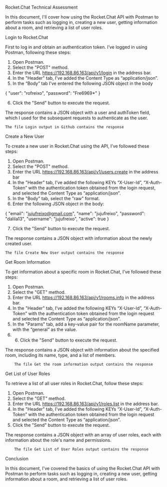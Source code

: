 Rocket.Chat Technical Assessment

In this document, I'll cover how using the Rocket.Chat API with Postman to perform tasks such as logging in, creating a new user, getting information about a room, and retrieving a list of user roles.

Login to Rocket.Chat

First to log in and obtain an authentication token. I’ve logged in using Postman, following these steps:
1.	Open Postman.
2.	Select the "POST" method.
3.	Enter the URL https://192.168.86.163/api/v1/login in the address bar.
4.	In the "Header" tab, I’ve added the Content Type as “application/json”.
5.	In the “Body” tab I’ve entered the following JSON object in the body

{
  "user": "rofreixo",
  "password": "Fre6969*"
}

6.	Click the "Send" button to execute the request.

The response contains a JSON object with a user and authToken field, which I used for the subsequent requests to authenticate as the user.
	
	The file Login output in Github contains the response

Create a New User

To create a new user in Rocket.Chat using the API, I’ve followed these steps:

1.	Open Postman.
2.	Select the "POST" method.
3.	Enter the URL https://192.168.86.163/api/v1/users.create in the address bar
4.	In the "Header" tab, I’ve added the following KEYs “X-User-Id”, “X-Auth-Token” with the authentication token obtained from the login request, and selected the Content Type as “application/json”.
5.	In the "Body" tab, select the "raw" format.
6.	Enter the following JSON object in the body:

{
  "email": "jujufreixo@gmail.com",
  "name": "jujufreixo",
  "password": "dalila13",
  "username": "jujufreixo",
  "active": true
}

7.	Click the "Send" button to execute the request.

The response contains a JSON object with information about the newly created user.

	The file Create New User output contains the response

Get Room Information

To get information about a specific room in Rocket.Chat, I’ve followed these steps:

1.	Open Postman.
2.	Select the "GET" method.
3.	Enter the URL https://192.168.86.163/api/v1/rooms.info in the address bar.
4.	In the "Header" tab, I’ve added the following KEYs “X-User-Id”, “X-Auth-Token” with the authentication token obtained from the login request and selected the Content Type as “application/json”.
5.	In the "Params" tab, add a key-value pair for the roomName parameter, with the “general” as the value. 
6.	6. Click the "Send" button to execute the request.

The response contains a JSON object with information about the specified room, including its name, type, and a list of members.

		The file Get the room information output contains the response

Get List of User Roles

To retrieve a list of all user roles in Rocket.Chat, follow these steps:
1.	Open Postman.
2.	Select the "GET" method.
3.	Enter the URL https://192.168.86.163/api/v1/roles.list in the address bar.
4.	In the "Header" tab, I’ve added the following KEYs “X-User-Id”, “X-Auth-Token” with the authentication token obtained from the login request and selected the Content Type as “application/json”.
5.	Click the "Send" button to execute the request.

The response contains a JSON object with an array of user roles, each with information about the role's name and permissions.

		The file Get List of User Roles output contains the response

Conclusion

In this document, I've covered the basics of using the Rocket.Chat API with Postman to perform tasks such as logging in, creating a new user, getting information about a room, and retrieving a list of user roles.
